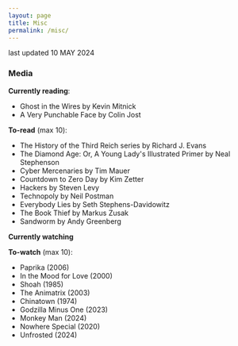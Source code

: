 ```yaml
---
layout: page
title: Misc
permalink: /misc/
---
```


last updated 10 MAY 2024

### Media
**Currently reading**:
- Ghost in the Wires by Kevin Mitnick
- A Very Punchable Face by Colin Jost

**To-read** (max 10):
- The History of the Third Reich series by Richard J. Evans
- The Diamond Age: Or, A Young Lady's Illustrated Primer by Neal Stephenson
- Cyber Mercenaries by Tim Mauer
- Countdown to Zero Day by Kim Zetter
- Hackers by Steven Levy
- Technopoly by Neil Postman
- Everybody Lies by Seth Stephens-Davidowitz
- The Book Thief by Markus Zusak
- Sandworm by Andy Greenberg

**Currently watching**


**To-watch** (max 10):
- Paprika (2006)
- In the Mood for Love (2000)
- Shoah (1985)
- The Animatrix (2003)
- Chinatown (1974)
- Godzilla Minus One (2023)
- Monkey Man (2024)
- Nowhere Special (2020)
- Unfrosted (2024)